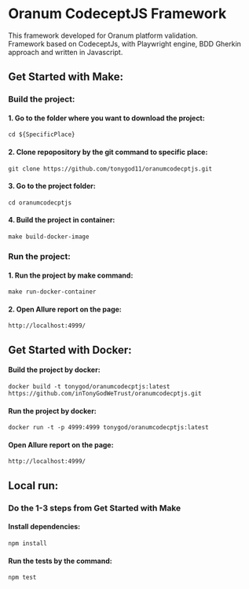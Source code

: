 # Oranum CodeceptJS Framework
 This framework developed for Oranum platform validation.  
 Framework based on CodeceptJs, with Playwright engine, BDD Gherkin approach and written in Javascript.

## Get Started with Make:
### Build the project:
#### 1. Go to the folder where you want to download the project:
    cd ${SpecificPlace}
#### 2. Clone repopository by the git command to specific place:
    git clone https://github.com/tonygod11/oranumcodecptjs.git
#### 3. Go to the project folder:
    cd oranumcodecptjs
#### 4. Build the project in container:
    make build-docker-image

### Run the project:
#### 1. Run the project by make command:
    make run-docker-container

#### 2. Open Allure report on the page:
    http://localhost:4999/

## Get Started with Docker:
#### Build the project by docker:
    docker build -t tonygod/oranumcodecptjs:latest https://github.com/inTonyGodWeTrust/oranumcodecptjs.git
#### Run the project by docker:
    docker run -t -p 4999:4999 tonygod/oranumcodecptjs:latest
#### Open Allure report on the page:
    http://localhost:4999/    

## Local run:
###  Do the 1-3 steps from Get Started with Make
#### Install dependencies:
    npm install
#### Run the tests by the command:
    npm test
